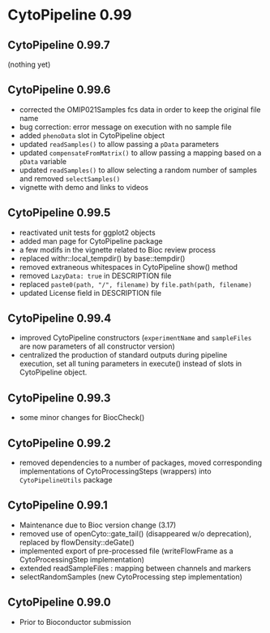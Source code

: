 # CytoPipeline 0.99

## CytoPipeline 0.99.7
(nothing yet)

## CytoPipeline 0.99.6
- corrected the OMIP021Samples fcs data in order to keep the original file
name
- bug correction: error message on execution with no sample file
- added `phenoData` slot in CytoPipeline object
- updated `readSamples()` to allow passing a `pData` parameters
- updated `compensateFromMatrix()` to allow passing a mapping 
based on a `pData` variable
- updated `readSamples()` to allow selecting a random number of samples and
removed `selectSamples()`
- vignette with demo and links to videos

## CytoPipeline 0.99.5
- reactivated unit tests for ggplot2 objects
- added man page for CytoPipeline package
- a few modifs in the vignette related to Bioc review process
- replaced withr::local_tempdir() by base::tempdir()
- removed extraneous whitespaces in CytoPipeline show() method
- removed `LazyData: true` in DESCRIPTION file 
- replaced `paste0(path, "/", filename)` by `file.path(path, filename)`
- updated License field in DESCRIPTION file

## CytoPipeline 0.99.4

- improved CytoPipeline constructors (`experimentName` and `sampleFiles` are
now parameters of all constructor version)
- centralized the production of standard outputs during pipeline execution, 
set all tuning parameters in execute() instead of slots 
in CytoPipeline object.  

## CytoPipeline 0.99.3

- some minor changes for BiocCheck()

## CytoPipeline 0.99.2

- removed dependencies to a number of packages, moved corresponding 
implementations of CytoProcessingSteps (wrappers) into `CytoPipelineUtils` 
package

## CytoPipeline 0.99.1

- Maintenance due to Bioc version change (3.17)
- removed use of openCyto::gate_tail() (disappeared w/o deprecation), replaced
by flowDensity::deGate()
- implemented export of pre-processed file (writeFlowFrame as a 
CytoProcessingStep implementation)
- extended readSampleFiles : mapping between channels and markers
- selectRandomSamples (new CytoProcessing step implementation)


## CytoPipeline 0.99.0

- Prior to Bioconductor submission
